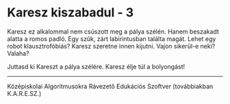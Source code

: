 # Karesz kiszabadul - 3

Karesz ez alkalommal nem csúszott meg a pálya szélén. Hanem beszakadt alatta a romos padló. Egy szűk, zárt labirintusban találta magát. Lehet egy robot klausztrofóbiás? Karesz szeretne innen kijutni. Vajon sikerül-e neki? Valaha?

Juttasd ki Kareszt a pálya szélére. Karesz élje túl a bolyongást!

-----------------------------------------------------------------------------------------
Középiskolai Algoritmusokra Rávezető Edukációs Szoftver (továbbiakban K.A.R.E.SZ.)
